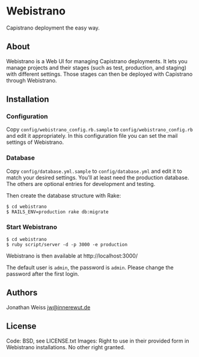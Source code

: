 # Webistrano

Capistrano deployment the easy way.

## About

Webistrano is a Web UI for managing Capistrano deployments. It lets you manage projects and their stages (such as test, production, and staging) with different settings. Those stages can then be deployed with Capistrano through Webistrano.

## Installation

### Configuration

Copy `config/webistrano_config.rb.sample` to `config/webistrano_config.rb` and edit it appropriately. In this configuration file you can set the mail settings of Webistrano.

### Database

Copy `config/database.yml.sample` to `config/database.yml` and edit it to match your desired settings. You'll at least need the production database. The others are optional entries for development and testing.

Then create the database structure with Rake:

```
$ cd webistrano
$ RAILS_ENV=production rake db:migrate
```

### Start Webistrano

```
$ cd webistrano
$ ruby script/server -d -p 3000 -e production
```

Webistrano is then available at http://localhost:3000/

The default user is `admin`, the password is `admin`. Please change the password after the first login.

## Authors

Jonathan Weiss <jw@innerewut.de>

## License

Code: BSD, see LICENSE.txt
Images: Right to use in their provided form in Webistrano installations. No other right granted.
